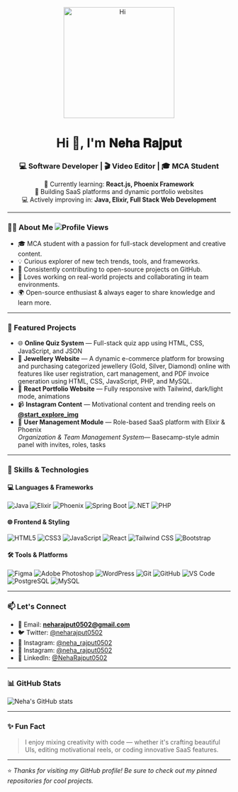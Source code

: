 <p align="center">
  <img src="https://media.giphy.com/media/26xBukhJ0i8KXADYc/giphy.gif" width="250px" alt="Hi" />
</p>

<h1 align="center">Hi 👋, I'm 𝐍𝐞𝐡𝐚 𝐑𝐚𝐣𝐩𝐮𝐭</h1>
<h3 align="center">💻 Software Developer | 🎬 Video Editor | 🎓 MCA Student</h3>

<p align="center">
  🌱 Currently learning: <strong>React.js, Phoenix Framework</strong><br/>
  🏢 Building SaaS platforms and dynamic portfolio websites<br/>
  💻 Actively improving in: <strong>Java, Elixir, Full Stack Web Development</strong>
</p>

---

### 👩‍💻 About Me ![Profile Views](https://komarev.com/ghpvc/?username=NehaRajput0502&style=flat-square&color=blue)

- 🎓 MCA student with a passion for full-stack development and creative content.
- 💡 Curious explorer of new tech trends, tools, and frameworks.
- 💼 Consistently contributing to open-source projects on GitHub. 
- 💬 Loves working on real-world projects and collaborating in team environments.
- 🌍 Open-source enthusiast & always eager to share knowledge and learn more.

---

### 🚀 Featured Projects

- 🌐 **Online Quiz System** — Full-stack quiz app using HTML, CSS, JavaScript, and JSON  
- 💼 **Jewellery Website** — A dynamic e-commerce platform for browsing and purchasing categorized jewellery (Gold, Silver, Diamond) online with features like user registration, cart management, and PDF invoice generation using HTML, CSS, JavaScript, PHP, and MySQL. 
- 🎨 **React Portfolio Website** — Fully responsive with Tailwind, dark/light mode, animations  
- 📹 **Instagram Content** — Motivational content and trending reels on **[@start_explore_img](https://www.instagram.com/start_explore_img/)**
- 🔐 **User Management Module** — Role-based SaaS platform with Elixir & Phoenix  
  *Organization & Team Management System*— Basecamp-style admin panel with invites, roles, tasks

---

### 🧠 Skills & Technologies

#### 💻 Languages & Frameworks
![Java](https://img.shields.io/badge/Java-ED8B00?style=for-the-badge&logo=java&logoColor=white)
![Elixir](https://img.shields.io/badge/Elixir-4B275F?style=for-the-badge&logo=elixir&logoColor=white)
![Phoenix](https://img.shields.io/badge/Phoenix-FF6600?style=for-the-badge&logo=phoenix-framework&logoColor=white)
![Spring Boot](https://img.shields.io/badge/Spring_Boot-6DB33F?style=for-the-badge&logo=spring-boot&logoColor=white)
![.NET](https://img.shields.io/badge/.NET-512BD4?style=for-the-badge&logo=dotnet&logoColor=white)
![PHP](https://img.shields.io/badge/PHP-777BB4?style=for-the-badge&logo=php&logoColor=white)

#### 🌐 Frontend & Styling
![HTML5](https://img.shields.io/badge/HTML5-E34F26?style=for-the-badge&logo=html5&logoColor=white)
![CSS3](https://img.shields.io/badge/CSS3-1572B6?style=for-the-badge&logo=css3&logoColor=white)
![JavaScript](https://img.shields.io/badge/JavaScript-F7DF1E?style=for-the-badge&logo=javascript&logoColor=black)
![React](https://img.shields.io/badge/React-20232A?style=for-the-badge&logo=react&logoColor=61DAFB)
![Tailwind CSS](https://img.shields.io/badge/Tailwind_CSS-06B6D4?style=for-the-badge&logo=tailwind-css&logoColor=white)
![Bootstrap](https://img.shields.io/badge/Bootstrap-7952B3?style=for-the-badge&logo=bootstrap&logoColor=white)

#### 🛠 Tools & Platforms
![Figma](https://img.shields.io/badge/Figma-F24E1E?style=for-the-badge&logo=figma&logoColor=white)
![Adobe Photoshop](https://img.shields.io/badge/Photoshop-31A8FF?style=for-the-badge&logo=adobe-photoshop&logoColor=white)
![WordPress](https://img.shields.io/badge/WordPress-21759B?style=for-the-badge&logo=wordpress&logoColor=white)
![Git](https://img.shields.io/badge/Git-F05032?style=for-the-badge&logo=git&logoColor=white)
![GitHub](https://img.shields.io/badge/GitHub-181717?style=for-the-badge&logo=github&logoColor=white)
![VS Code](https://img.shields.io/badge/VS_Code-0078D7?style=for-the-badge&logo=visual-studio-code&logoColor=white)
![PostgreSQL](https://img.shields.io/badge/PostgreSQL-336791?style=for-the-badge&logo=postgresql&logoColor=white)
![MySQL](https://img.shields.io/badge/MySQL-00758F?style=for-the-badge&logo=mysql&logoColor=white)


---

### 📫 Let's Connect

- 📧 Email: **neharajput0502@gmail.com**  
- 🐦 Twitter: [@neharajput0502](https://x.com/neharajput0502)
- 📸 Instagram: [@neha_rajput0502](https://www.instagram.com/coditbyneha/)  
- 📸 Instagram: [@neha_rajput0502](https://www.instagram.com/neha_rajput0502/)  
- 💼 LinkedIn: [@NehaRajput0502](https://www.linkedin.com/in/neha-rajput-0502neha/)

---

### 📊 GitHub Stats

![Neha's GitHub stats](https://github-readme-stats.vercel.app/api?username=NehaRajput0502&show_icons=true&theme=radical)

---

### ✨ Fun Fact

> I enjoy mixing creativity with code — whether it's crafting beautiful UIs, editing motivational reels, or coding innovative SaaS features.

---

⭐️ *Thanks for visiting my GitHub profile! Be sure to check out my pinned repositories for cool projects.*
